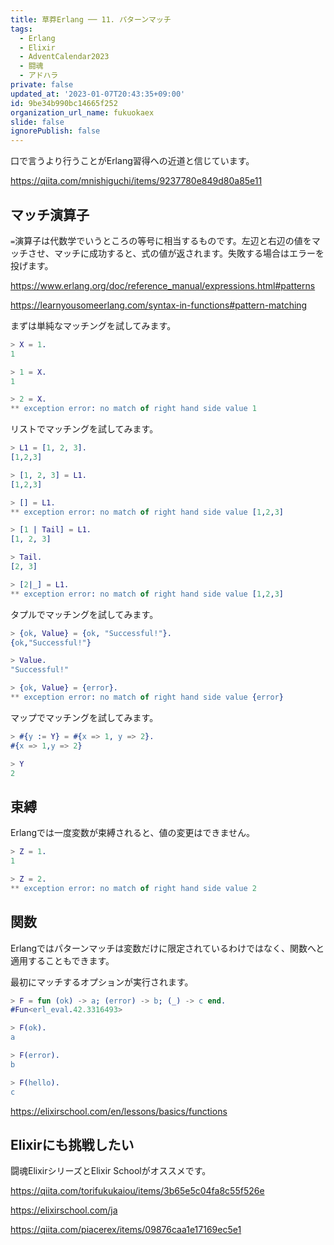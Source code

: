 ```yaml
---
title: 草莽Erlang ── 11. パターンマッチ
tags:
  - Erlang
  - Elixir
  - AdventCalendar2023
  - 闘魂
  - アドハラ
private: false
updated_at: '2023-01-07T20:43:35+09:00'
id: 9be34b990bc14665f252
organization_url_name: fukuokaex
slide: false
ignorePublish: false
---
```

口で言うより行うことがErlang習得への近道と信じています。

https://qiita.com/mnishiguchi/items/9237780e849d80a85e11

## マッチ演算子

`=`演算子は代数学でいうところの等号に相当するものです。左辺と右辺の値をマッチさせ、マッチに成功すると、式の値が返されます。失敗する場合はエラーを投げます。

https://www.erlang.org/doc/reference_manual/expressions.html#patterns

https://learnyousomeerlang.com/syntax-in-functions#pattern-matching

まずは単純なマッチングを試してみます。

```erlang
> X = 1.
1

> 1 = X.
1

> 2 = X.
** exception error: no match of right hand side value 1
```

リストでマッチングを試してみます。

```erlang
> L1 = [1, 2, 3].
[1,2,3]

> [1, 2, 3] = L1.
[1,2,3]

> [] = L1.
** exception error: no match of right hand side value [1,2,3]

> [1 | Tail] = L1.
[1, 2, 3]

> Tail.
[2, 3]

> [2|_] = L1.
** exception error: no match of right hand side value [1,2,3]
```

タプルでマッチングを試してみます。

```erlang
> {ok, Value} = {ok, "Successful!"}.
{ok,"Successful!"}

> Value.
"Successful!"

> {ok, Value} = {error}.
** exception error: no match of right hand side value {error}
```

マップでマッチングを試してみます。

```erlang
> #{y := Y} = #{x => 1, y => 2}.
#{x => 1,y => 2}

> Y
2
```

## 束縛

Erlangでは一度変数が束縛されると、値の変更はできません。

```erlang
> Z = 1.
1

> Z = 2.
** exception error: no match of right hand side value 2
```

## 関数

Erlangではパターンマッチは変数だけに限定されているわけではなく、関数へと適用することもできます。

最初にマッチするオプションが実行されます。

```erlang
> F = fun (ok) -> a; (error) -> b; (_) -> c end.
#Fun<erl_eval.42.3316493>

> F(ok).
a

> F(error).
b

> F(hello).
c
```

https://elixirschool.com/en/lessons/basics/functions

## Elixirにも挑戦したい

闘魂ElixirシリーズとElixir Schoolがオススメです。

https://qiita.com/torifukukaiou/items/3b65e5c04fa8c55f526e

https://elixirschool.com/ja

https://qiita.com/piacerex/items/09876caa1e17169ec5e1
